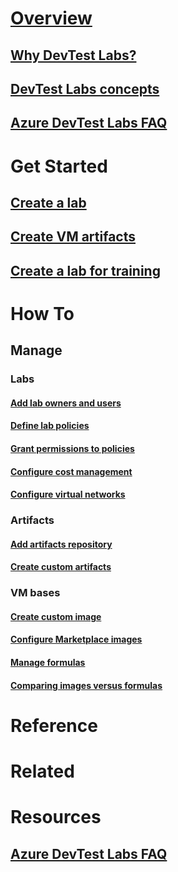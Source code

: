 # [Overview](devtest-lab-overview.md)
## [Why DevTest Labs?](devtest-lab-why.md)
## [DevTest Labs concepts](devtest-lab-concepts.md)
## [Azure DevTest Labs FAQ](devtest-lab-faq.md)
# Get Started
## [Create a lab](devtest-lab-create-lab.md)
## [Create VM artifacts](devtest-lab-add-vm-with-artifacts.md)
## [Create a lab for training](devtest-lab-training-lab.md)
# How To
## Manage
### Labs
#### [Add lab owners and users](devtest-lab-add-devtest-user.md)
#### [Define lab policies](devtest-lab-set-lab-policy.md)
#### [Grant permissions to policies](devtest-lab-grant-user-permissions-to-specific-lab-policies.md)
#### [Configure cost management](devtest-lab-configure-cost-management.md)
#### [Configure virtual networks](devtest-lab-configure-vnet.md)

### Artifacts
#### [Add artifacts repository](devtest-lab-add-artifact-repo.md)
#### [Create custom artifacts](devtest-lab-artifact-author.md)

### VM bases
#### [Create custom image](devtest-lab-create-template.md)
#### [Configure Marketplace images](devtest-lab-configure-marketplace-images.md)
#### [Manage formulas](devtest-lab-manage-formulas.md)
#### [Comparing images versus formulas](devtest-lab-comparing-vm-base-image-types.md)

# Reference
# Related
# Resources
## [Azure DevTest Labs FAQ](devtest-lab-faq.md)
